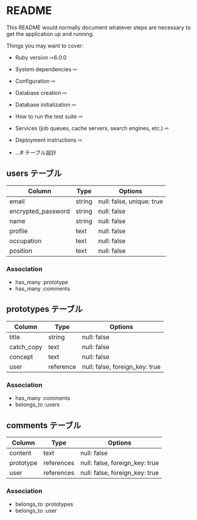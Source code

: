 # README

This README would normally document whatever steps are necessary to get the
application up and running.

Things you may want to cover:

* Ruby version
⇨6.0.0

* System dependencies
⇨

* Configuration
⇨

* Database creation
⇨

* Database initialization
⇨

* How to run the test suite
⇨

* Services (job queues, cache servers, search engines, etc.)
⇨

* Deployment instructions
⇨

* ...# テーブル設計

## users テーブル

| Column             | Type   | Options                   |
| ------------------ | ------ | ------------------------- |
| email              | string | null: false, unique: true |
| encrypted_password | string | null: false               |
| name               | string | null: false               |
| profile            | text   | null: false               |
| occupation         | text   | null: false               |
| position           | text   | null: false               |


### Association

- has_many :prototype
- has_many :comments

## prototypes テーブル

| Column      | Type      | Options                        |
| ----------- | --------- | ------------------------------ |
| title       | string    | null: false                    |
| catch_copy  | text      | null: false                    |
| concept     | text      | null: false                    |
| user        | reference | null: false, foreign_key: true |


### Association

- has_many :comments
- belongs_to :users

## comments テーブル

| Column     | Type       | Options                        |
| ---------- | ---------- | ------------------------------ |
| content    | text       | null: false                    |
| prototype  | references | null: false, foreign_key: true |
| user       | references | null: false, foreign_key: true |


### Association

- belongs_to :prototypes
- belongs_to :user
